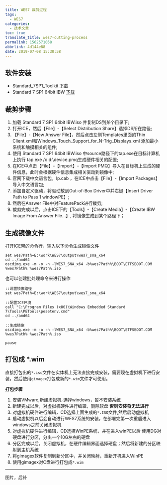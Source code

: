 ```yaml
---
title: WES7 裁剪过程
tags:
  - WES7
categories:
  - 技术文章
toc: true
translate_title: wes7-cutting-process
permalink: 1562571058
abbrlink: 4d144e88
date: 2019-07-08 15:30:58
---
```


## 软件安装

- Standard_7SP1_Toolkit [下载](https://www.microsoft.com/en-us/download/details.aspx?id=11887)
- Standard 7 SP1 64bit IBW  [下载](https://www.microsoft.com/en-us/download/details.aspx?id=11887)

## 裁剪步骤

1. 加载 Standard 7 SP1 64bit IBW.iso 并复制DS到某个目录下;
2. 打开ICE，然后【File】-【Select Distribution Share】选择DS所在路径;
3. 【File】-【New Answer File】，然后点击左侧Templates里面的Thin Client.xml和Windows_Touch_Support_for_N-Trig_Displays.xml 添加最小系统和触摸相关的组件;
4. 使用 Standard 7 SP1 64bit IBW.iso 中source路径下的tap.exe在目标计算机上执行 tap.exe /o d:\device.pmq生成硬件相关的配置;
5. 在ICE中点击【File】-【Import】-【Import PMQ】导入在目标机上生成的硬件信息，此时会根据硬件信息集成相关驱动到镜像中;
6. 官网下载中文语言包，lp.cab ，在ICE中点击【File】-【Import Packages】导入中文语言包;
7. 添加自定义驱动，将驱动放到Out-of-Box Driver中并右键【Insert Driver Path to Pass 1 windowPE】;
8. 然后在Answer File中对FeaturePack进行裁剪;
9. 裁剪完成以后，点击ICE下的【Tools】-【Create Media】-【Create IBW Image From Answer File…】, 将镜像生成到某个路径下；

## 生成镜像文件

打开ICE带的命令行，输入以下命令生成镜像文件
```SHELL
set wes7Path=E:\work\WES7\output\wes7_sna_x64
cd ../amd64
oscdimg.exe -m -o -n -lWES7_SNA_x64 -b%wes7Path%\BOOT\ETFSBOOT.COM %wes7Path% %wes7Path%.iso
```

也可以创建批处理命令来进行操作

```SHELL
::设置镜像路径
set wes7Path=E:\work\WES7\output\wes7_sna_x64

::配置ICE环境
call "C:\Program Files (x86)\Windows Embedded Standard 7\Tools\PETools\pesetenv.cmd"
cd ../amd64

::生成镜像
oscdimg.exe -m -o -n -lWES7_SNA_x64 -b%wes7Path%\BOOT\ETFSBOOT.COM %wes7Path% %wes7Path%.iso

pause
```

## 打包成 *.wim

直接打包出的`*.iso`文件在实体机上无法直接完成安装，需要现在虚拟机下进行安装，然后使用`gimagex`打包成新的`*.wim`文件才可使用。

**打包步骤**

1. 安装VMware,新建虚拟机-选择windows，暂不安装系统
2. 新建完成以后，对虚拟机硬件进行编辑，删除软盘 **否则安装将无法进行**
3. 对虚拟机硬件进行编辑，CD选择上面生成的`*.ISO`文件,然后启动虚拟机
4. 启动虚拟机以后会自动进行WES7系统的安装，在部署完第一次重启进入windows之前关闭虚拟机
5. 对虚拟机硬件进行编辑，CD选择WinPE系统，并在进入winPE以后 使用DG对硬盘进行分区，分出一个10G左右的硬盘
6. 分区完成以后，关闭虚拟机，在硬件编辑界面选择硬盘；然后将新建的分区映射到主机系统
7. 将gimagex软件复制到新分区中，并关闭映射，重新开机进入WinPE
8. 使用gimagex对C盘进行打包成`*.wim`

---
图片，后补
